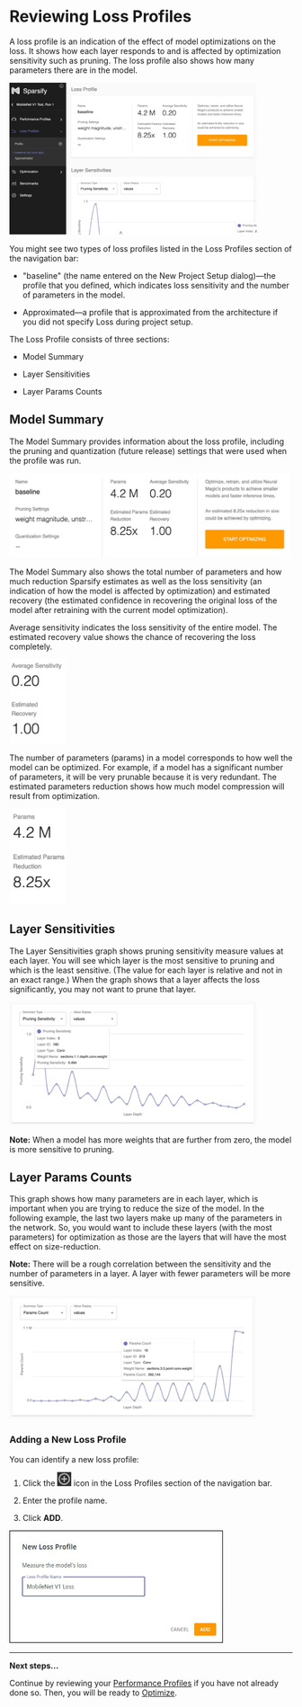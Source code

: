 # Reviewing Loss Profiles

A loss profile is an indication of the effect of model optimizations on the loss. It shows how each layer responds to and is affected by optimization sensitivity such as pruning. The loss profile also shows how many parameters there are in the model.

<kbd><img src="images/image_20.jpg" alt="(Loss profile)" width="440" height="270" /></kbd>

You might see two types of loss profiles listed in the Loss Profiles section of the navigation bar:

- "baseline" (the name entered on the New Project Setup dialog)—the profile that you defined, which indicates loss sensitivity and the number of parameters in the model.

- Approximated—a profile that is approximated from the architecture if you did not specify Loss during project setup.

The Loss Profile consists of three sections:

- Model Summary

- Layer Sensitivities

- Layer Params Counts

## Model Summary

The Model Summary provides information about the loss profile, including the pruning and quantization (future release) settings that were used when the profile was run.

<kbd><img src="images/image_21.jpg" alt="(Model summary)" width="500" height="150" /></kbd>

The Model Summary also shows the total number of parameters and how much reduction Sparsify estimates as well as the loss sensitivity (an indication of how the model is affected by optimization) and estimated recovery (the estimated confidence in recovering the original loss of the model after retraining with the current model optimization).

Average sensitivity indicates the loss sensitivity of the entire model. The estimated recovery value shows the chance of recovering the loss completely.

<kbd><img src="images/image_21a.jpg" alt="(Average sensitivity and estimated recovery)" width="100" height="150" /></kbd>

The number of parameters (params) in a model corresponds to how well the model can be optimized. For example, if a model has a significant number of parameters, it will be very prunable because it is very redundant. The estimated parameters reduction shows how much model compression will result from optimization.

<kbd><img src="images/image_21b.jpg" alt="(Params and estimated params reduction)" width="100" height="170" /></kbd>

## Layer Sensitivities

The Layer Sensitivities graph shows pruning sensitivity measure values at each layer. You will see which layer is the most sensitive to pruning and which is the least sensitive. (The value for each layer is relative and not in an exact range.) When the graph shows that a layer affects the loss significantly, you may not want to prune that layer.

<kbd><img src="images/image_22.jpg" alt="(Layer sensitivities graph)" width="440" height="220" /></kbd>

**Note:** When a model has more weights that are further from zero, the model is more sensitive to pruning.

## Layer Params Counts

This graph shows how many parameters are in each layer, which is important when you are trying to reduce the size of the model. In the following example, the last two layers make up many of the parameters in the network. So, you would want to include these layers (with the most parameters) for optimization as those are the layers that will have the most effect on size-reduction.

**Note:** There will be a rough correlation between the sensitivity and the number of parameters in a layer. A layer with fewer parameters will be more sensitive.

<kbd><img src="images/image_23.jpg" alt="(Layer params graph)" width="440" height="220" /></kbd>

### Adding a New Loss Profile

You can identify a new loss profile:

1. Click the <kbd><img src="images/image_24.jpg" alt="(+ icon)" width="25" height="25" /></kbd> icon in the Loss Profiles section of the navigation bar.

2. Enter the profile name.

3. Click **ADD**.

<kbd><img src="images/image_25.jpg" alt="(New Loss Profile form)" width="380" height="200" /></kbd>

---
**Next steps...**

Continue by reviewing your [Performance Profiles](04b-reviewing-performance-profiles.md) if you have not already done so.
Then, you will be ready to [Optimize](05-optimize.md).

